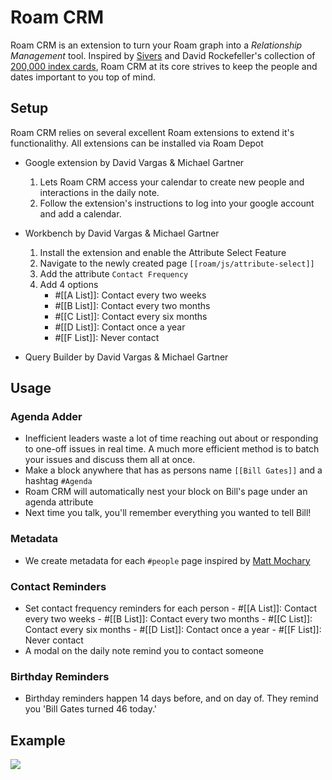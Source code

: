 # Roam CRM

Roam CRM is an extension to turn your Roam graph into a *Relationship Management* tool. Inspired by [Sivers](https://sive.rs/hundreds) and David Rockefeller's collection of [200,000 index cards](https://archive.is/zxbCA), Roam CRM at its core strives to keep the people and dates important to you top of mind. 

## Setup 
Roam CRM relies on several excellent Roam extensions to extend it's functionalithy. All extensions can be installed via Roam Depot

- Google extension by David Vargas & Michael Gartner
    1. Lets Roam CRM access your calendar to create new people and interactions in the daily note.
    2. Follow the extension's instructions to log into your google account and add a calendar.

- Workbench by David Vargas & Michael Gartner
    1. Install the extension and enable the Attribute Select Feature
    2. Navigate to the newly created page `[[roam/js/attribute-select]]` 
    3. Add the attribute `Contact Frequency`
    4. Add 4 options 
        - #[[A List]]: Contact every two weeks
        - #[[B List]]: Contact every two months
        - #[[C List]]: Contact every six months
        - #[[D List]]: Contact once a year
        - #[[F List]]: Never contact

- Query Builder by David Vargas & Michael Gartner

## Usage

### Agenda Adder

- Inefficient leaders waste a lot of time reaching out about or responding to one-off issues in real time. A much more efficient method is to batch your issues and discuss them all at once.
- Make a block anywhere that has as persons name `[[Bill Gates]]` and a hashtag `#Agenda` 
- Roam CRM will automatically nest your block on Bill's page under an agenda attribute
- Next time you talk, you'll remember everything you wanted to tell Bill!

### Metadata

- We create metadata for each `#people` page inspired by [Matt Mochary](https://docs.google.com/spreadsheets/d/1Ti_xaV9IVvj-bklxOjNY-IeGsC-YqcgvB03qvfFQrnI/)

### Contact Reminders

- Set contact frequency reminders for each person
        - #[[A List]]: Contact every two weeks
        - #[[B List]]: Contact every two months
        - #[[C List]]: Contact every six months
        - #[[D List]]: Contact once a year
        - #[[F List]]: Never contact
- A modal on the daily note remind you to contact someone

### Birthday Reminders

- Birthday reminders happen 14 days before, and on day of. They remind you 'Bill Gates turned 46 today.'


## Example 
<img src="LINK_TO_IMAGE" max-width="400"></img>
